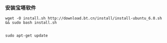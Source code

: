 







### 安装宝塔软件

```shell
wget -O install.sh http://download.bt.cn/install/install-ubuntu_6.0.sh && sudo bash install.sh

```





```shell

sudo apt-get update
```

